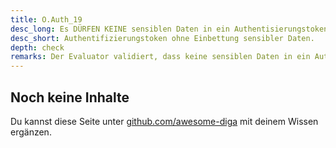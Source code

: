 ```yaml
---
title: O.Auth_19
desc_long: Es DÜRFEN KEINE sensiblen Daten in ein Authentisierungstoken eingebettet werden.
desc_short: Authentifizierungstoken ohne Einbettung sensibler Daten.
depth: check
remarks: Der Evaluator validiert, dass keine sensiblen Daten in ein Authentifizierungstoken eingebettet werden.
---
```


## Noch keine Inhalte

Du kannst diese Seite unter [github.com/awesome-diga](https://github.com/awesome-diga/tr-faq) mit deinem Wissen ergänzen.
